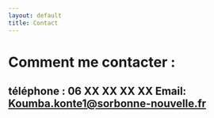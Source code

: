 ```yaml
---
layout: default
title: Contact
---
```

# Comment me contacter : 
téléphone : 06 XX XX XX XX
Email: Koumba.konte1@sorbonne-nouvelle.fr
---
